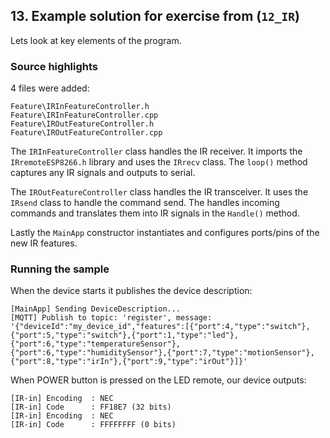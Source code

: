 ## 13. Example solution for exercise from (`12_IR`)

Lets look at key elements of the program.

### Source highlights

4 files were added:
```
Feature\IRInFeatureController.h
Feature\IRInFeatureController.cpp
Feature\IROutFeatureController.h
Feature\IROutFeatureController.cpp
```
The `IRInFeatureController` class handles the IR receiver. It imports the `IRremoteESP8266.h` library and uses the `IRrecv` class. The `loop()` method captures any IR signals and outputs to serial.

The `IROutFeatureController` class handles the IR transceiver. It uses the `IRsend` class to handle the command send.
The handles incoming commands and translates them into IR signals in the `Handle()` method.

Lastly the `MainApp` constructor instantiates and configures ports/pins of the new IR features.

### Running the sample

When the device starts it publishes the device description:
```
[MainApp] Sending DeviceDescription...
[MQTT] Publish to topic: 'register', message: '{"deviceId":"my_device_id","features":[{"port":4,"type":"switch"},{"port":5,"type":"switch"},{"port":1,"type":"led"},
{"port":6,"type":"temperatureSensor"},{"port":6,"type":"humiditySensor"},{"port":7,"type":"motionSensor"},{"port":8,"type":"irIn"},{"port":9,"type":"irOut"}]}'
```

When POWER button is pressed on the LED remote, our device outputs:
```
[IR-in] Encoding  : NEC
[IR-in] Code      : FF18E7 (32 bits)
[IR-in] Encoding  : NEC
[IR-in] Code      : FFFFFFFF (0 bits)
```

